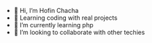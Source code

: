 - 👋 Hi, I’m Hofin Chacha
- 👀 Learning coding with real projects
- 🌱 I’m currently learning php
- 💞️ I’m looking to collaborate with other techies


<!---
Dalfabay/Dalfabay is a ✨ special ✨ repository because its `README.md` (this file) appears on your GitHub profile.
You can click the Preview link to take a look at your changes.
--->
